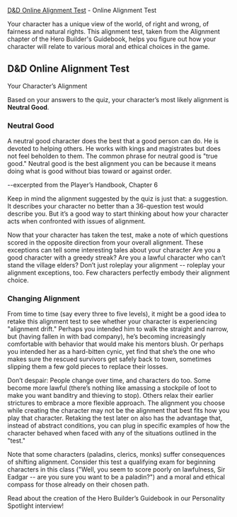 [D&D Online Alignment Test](https://www.wizards.com/default.asp?x=dnd%2Fdnd%2F20001222b) - Online Alignment Test

Your character has a unique view of the world, of right and wrong, of fairness and natural rights. This alignment test, taken from the Alignment chapter of the Hero Builder's Guidebook, helps you figure out how your character will relate to various moral and ethical choices in the game.

## D&D Online Alignment Test ##
Your Character’s Alignment

Based on your answers to the quiz, your character’s most likely alignment is **Neutral Good**.

### Neutral Good ###

A neutral good character does the best that a good person can do. He is devoted to helping others. He works with kings and magistrates but does not feel beholden to them. The common phrase for neutral good is "true good." Neutral good is the best alignment you can be because it means doing what is good without bias toward or against order.

--excerpted from the Player’s Handbook, Chapter 6

Keep in mind the alignment suggested by the quiz is just that: a suggestion. It describes your character no better than a 36-question test would describe you. But it’s a good way to start thinking about how your character acts when confronted with issues of alignment.

Now that your character has taken the test, make a note of which questions scored in the opposite direction from your overall alignment. These exceptions can tell some interesting tales about your character Are you a good character with a greedy streak? Are you a lawful character who can’t stand the village elders? Don’t just roleplay your alignment -- roleplay your alignment exceptions, too. Few characters perfectly embody their alignment choice.



### Changing Alignment ###

From time to time (say every three to five levels), it might be a good idea to retake this alignment test to see whether your character is experiencing "alignment drift." Perhaps you intended him to walk the straight and narrow, but (having fallen in with bad company), he’s becoming increasingly comfortable with behavior that would make his mentors blush. Or perhaps you intended her as a hard-bitten cynic, yet find that she’s the one who makes sure the rescued survivors get safely back to town, sometimes slipping them a few gold pieces to replace their losses.

Don’t despair: People change over time, and characters do too. Some become more lawful (there’s nothing like amassing a stockpile of loot to make you want banditry and thieving to stop). Others relax their earlier strictures to embrace a more flexible approach. The alignment you choose while creating the character may not be the alignment that best fits how you play that character. Retaking the test later on also has the advantage that, instead of abstract conditions, you can plug in specific examples of how the character behaved when faced with any of the situations outlined in the "test."

Note that some characters (paladins, clerics, monks) suffer consequences of shifting alignment. Consider this test a qualifying exam for beginning characters in this class ("Well, you seem to score poorly on lawfulness, Sir Eadgar -- are you sure you want to be a paladin?") and a moral and ethical compass for those already on their chosen path.

Read about the creation of the Hero Builder’s Guidebook in our Personality Spotlight interview!
